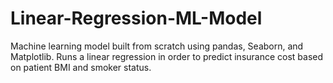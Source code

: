 # Linear-Regression-ML-Model
Machine learning model built from scratch using pandas, Seaborn, and Matplotlib. Runs a linear regression in order to predict insurance cost based on patient BMI and smoker status.
